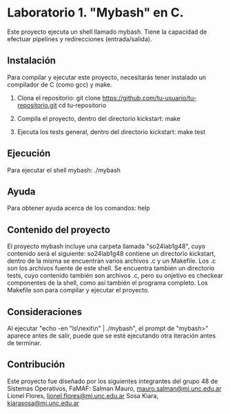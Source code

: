 # Laboratorio 1. "Mybash" en C.
Este proyecto ejecuta un shell llamado mybash. Tiene la capacidad de efectuar pipelines y redirecciones (entrada/salida).

## Instalación
Para compilar y ejecutar este proyecto, necesitarás tener instalado un compilador de C (como gcc) y make.
1. Clona el repositorio:
    git clone https://github.com/tu-usuario/tu-repositorio.git
    cd tu-repositorio
    
2. Compila el proyecto, dentro del directorio kickstart:
    make
    
3. Ejecuta los tests general, dentro del directorio kickstart:
    make test
    
## Ejecución
Para ejecutar el shell mybash:
./mybash

## Ayuda
Para obtener ayuda acerca de los comandos: 
help

## Contenido del proyecto
El proyecto mybash incluye una carpeta llamada "so24lab1g48", cuyo contenido será el siguiente:
so24lab1g48 contiene un directorio kickstart, dentro de la misma se encuentran varios archivos .c y un Makefile. Los .c son los archivos fuente de este shell. 
Se encuentra también un directorio tests, cuyo contenido también son archivos .c, pero su onjetivo es checkear componentes de la shell, como así también el programa completo.
Los Makefile son para compilar y ejecutar el proyecto.

## Consideraciones
Al ejecutar "echo -en "ls\nexit\n" | ./mybash", el prompt de "mybash>" aparece antes de salir, puede que se esté ejecutando otra iteración antes de terminar.

## Contribución
Este proyecto fue diseñado por los siguientes integrantes del grupo 48 de Sistemas Operativos, FaMAF:
Salman Mauro, mauro.salman@mi.unc.edu.ar
Lionel Flores, lionel.flores@mi.unc.edu.ar
Sosa Kiara, kiarasosa@mi.unc.edu.ar
